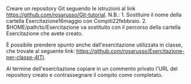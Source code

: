 Creare un repository Git seguendo le istruzioni al link https://github.com/rosarusso/Git-tutorial.
N.B.: 1. Sostituire il nome della cartella Esercitazione16maggio con Compiti22febbraio.
      2. $HOME/path/to/Esercitazione va sostituito con il percorso della cartella Esercitazione che avete creato.

È possibile prendere spunto anche dall'esercitazione utilizzata in classe, che trovate al seguente link: https://github.com/rosarusso/Esercitazione-per-classe-4ITI.

Al termine dell'esercitazione copiare in un commento privato l'URL del repository creato e contrassegnare il compito come completato.
